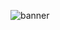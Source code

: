 ![banner](https://github.com/zastix-developments-llc/.github/assets/101288516/5fc2c572-8b1c-4889-8ef3-65048312cf42)
